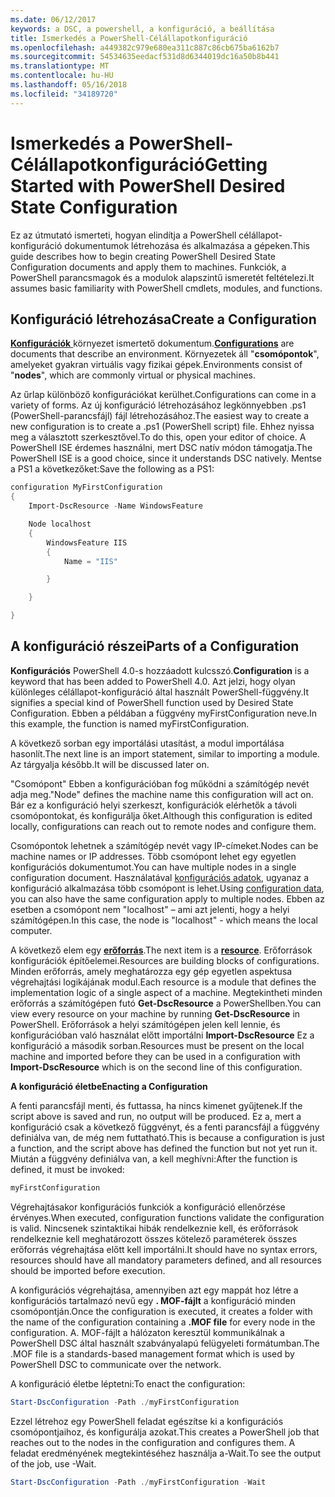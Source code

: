 ```yaml
---
ms.date: 06/12/2017
keywords: a DSC, a powershell, a konfiguráció, a beállítása
title: Ismerkedés a PowerShell-Célállapotkonfiguráció
ms.openlocfilehash: a449382c979e680ea311c887c86cb675ba6162b7
ms.sourcegitcommit: 54534635eedacf531d8d6344019dc16a50b8b441
ms.translationtype: MT
ms.contentlocale: hu-HU
ms.lasthandoff: 05/16/2018
ms.locfileid: "34189720"
---
```

# <a name="getting-started-with-powershell-desired-state-configuration"></a><span data-ttu-id="95f1f-103">Ismerkedés a PowerShell-Célállapotkonfiguráció</span><span class="sxs-lookup"><span data-stu-id="95f1f-103">Getting Started with PowerShell Desired State Configuration</span></span> #

<span data-ttu-id="95f1f-104">Ez az útmutató ismerteti, hogyan elindítja a PowerShell célállapot-konfiguráció dokumentumok létrehozása és alkalmazása a gépeken.</span><span class="sxs-lookup"><span data-stu-id="95f1f-104">This guide describes how to begin creating PowerShell Desired State Configuration documents and apply them to machines.</span></span> <span data-ttu-id="95f1f-105">Funkciók, a PowerShell parancsmagok és a modulok alapszintű ismeretét feltételezi.</span><span class="sxs-lookup"><span data-stu-id="95f1f-105">It assumes basic familiarity with PowerShell cmdlets, modules, and functions.</span></span>


## <a name="create-a-configuration"></a><span data-ttu-id="95f1f-106">Konfiguráció létrehozása</span><span class="sxs-lookup"><span data-stu-id="95f1f-106">Create a Configuration</span></span> ##

<span data-ttu-id="95f1f-107">[**Konfigurációk** ](https://msdn.microsoft.com/powershell/dsc/configurations) környezet ismertető dokumentum.</span><span class="sxs-lookup"><span data-stu-id="95f1f-107">[**Configurations**](https://msdn.microsoft.com/powershell/dsc/configurations) are documents that describe an environment.</span></span> <span data-ttu-id="95f1f-108">Környezetek áll "**csomópontok**", amelyeket gyakran virtuális vagy fizikai gépek.</span><span class="sxs-lookup"><span data-stu-id="95f1f-108">Environments consist of "**nodes**", which are commonly virtual or physical machines.</span></span>

<span data-ttu-id="95f1f-109">Az űrlap különböző konfigurációkat kerülhet.</span><span class="sxs-lookup"><span data-stu-id="95f1f-109">Configurations can come in a variety of forms.</span></span> <span data-ttu-id="95f1f-110">Az új konfiguráció létrehozásához legkönnyebben .ps1 (PowerShell-parancsfájl) fájl létrehozásához.</span><span class="sxs-lookup"><span data-stu-id="95f1f-110">The easiest way to create a new configuration is to create a .ps1 (PowerShell script) file.</span></span> <span data-ttu-id="95f1f-111">Ehhez nyissa meg a választott szerkesztővel.</span><span class="sxs-lookup"><span data-stu-id="95f1f-111">To do this, open your editor of choice.</span></span> <span data-ttu-id="95f1f-112">A PowerShell ISE érdemes használni, mert DSC natív módon támogatja.</span><span class="sxs-lookup"><span data-stu-id="95f1f-112">The PowerShell ISE is a good choice, since it understands DSC natively.</span></span> <span data-ttu-id="95f1f-113">Mentse a PS1 a következőket:</span><span class="sxs-lookup"><span data-stu-id="95f1f-113">Save the following as a PS1:</span></span>

```powershell
configuration MyFirstConfiguration
{
    Import-DscResource -Name WindowsFeature

    Node localhost
    {
        WindowsFeature IIS
        {
            Name = "IIS"

        }

    }

}
```
## <a name="parts-of-a-configuration"></a><span data-ttu-id="95f1f-114">A konfiguráció részei</span><span class="sxs-lookup"><span data-stu-id="95f1f-114">Parts of a Configuration</span></span> ##
<span data-ttu-id="95f1f-115">**Konfigurációs** PowerShell 4.0-s hozzáadott kulcsszó.</span><span class="sxs-lookup"><span data-stu-id="95f1f-115">**Configuration** is a keyword that has been added to PowerShell 4.0.</span></span> <span data-ttu-id="95f1f-116">Azt jelzi, hogy olyan különleges célállapot-konfiguráció által használt PowerShell-függvény.</span><span class="sxs-lookup"><span data-stu-id="95f1f-116">It signifies a special kind of PowerShell function used by Desired State Configuration.</span></span> <span data-ttu-id="95f1f-117">Ebben a példában a függvény myFirstConfiguration neve.</span><span class="sxs-lookup"><span data-stu-id="95f1f-117">In this example, the function is named myFirstConfiguration.</span></span>

<span data-ttu-id="95f1f-118">A következő sorban egy importálási utasítást, a modul importálása hasonlít.</span><span class="sxs-lookup"><span data-stu-id="95f1f-118">The next line is an import statement, similar to importing a module.</span></span> <span data-ttu-id="95f1f-119">Az tárgyalja később.</span><span class="sxs-lookup"><span data-stu-id="95f1f-119">It will be discussed later on.</span></span>

<span data-ttu-id="95f1f-120">"Csomópont" Ebben a konfigurációban fog működni a számítógép nevét adja meg.</span><span class="sxs-lookup"><span data-stu-id="95f1f-120">"Node" defines the machine name this configuration will act on.</span></span> <span data-ttu-id="95f1f-121">Bár ez a konfiguráció helyi szerkeszt, konfigurációk elérhetők a távoli csomópontokat, és konfigurálja őket.</span><span class="sxs-lookup"><span data-stu-id="95f1f-121">Although this configuration is edited locally, configurations can reach out to remote nodes and configure them.</span></span>

<span data-ttu-id="95f1f-122">Csomópontok lehetnek a számítógép nevét vagy IP-címeket.</span><span class="sxs-lookup"><span data-stu-id="95f1f-122">Nodes can be machine names or IP addresses.</span></span> <span data-ttu-id="95f1f-123">Több csomópont lehet egy egyetlen konfigurációs dokumentumot.</span><span class="sxs-lookup"><span data-stu-id="95f1f-123">You can have multiple nodes in a single configuration document.</span></span> <span data-ttu-id="95f1f-124">Használatával [konfigurációs adatok](https://msdn.microsoft.com/powershell/dsc/configdata), ugyanaz a konfiguráció alkalmazása több csomópont is lehet.</span><span class="sxs-lookup"><span data-stu-id="95f1f-124">Using [configuration data](https://msdn.microsoft.com/powershell/dsc/configdata), you can also have the same configuration apply to multiple nodes.</span></span> <span data-ttu-id="95f1f-125">Ebben az esetben a csomópont nem "localhost" – ami azt jelenti, hogy a helyi számítógépen.</span><span class="sxs-lookup"><span data-stu-id="95f1f-125">In this case, the node is "localhost" - which means the local computer.</span></span>

<span data-ttu-id="95f1f-126">A következő elem egy [ **erőforrás**](https://msdn.microsoft.com/powershell/dsc/resources).</span><span class="sxs-lookup"><span data-stu-id="95f1f-126">The next item is a [**resource**](https://msdn.microsoft.com/powershell/dsc/resources).</span></span> <span data-ttu-id="95f1f-127">Erőforrások konfigurációk építőelemei.</span><span class="sxs-lookup"><span data-stu-id="95f1f-127">Resources are building blocks of configurations.</span></span> <span data-ttu-id="95f1f-128">Minden erőforrás, amely meghatározza egy gép egyetlen aspektusa végrehajtási logikájának modul.</span><span class="sxs-lookup"><span data-stu-id="95f1f-128">Each resource is a module that defines the implementation logic of a single aspect of a machine.</span></span> <span data-ttu-id="95f1f-129">Megtekintheti minden erőforrás a számítógépen futó **Get-DscResource** a PowerShellben.</span><span class="sxs-lookup"><span data-stu-id="95f1f-129">You can view every resource on your machine by running **Get-DscResource** in PowerShell.</span></span> <span data-ttu-id="95f1f-130">Erőforrások a helyi számítógépen jelen kell lennie, és konfigurációban való használat előtt importálni **Import-DscResource** Ez a konfiguráció a második sorban.</span><span class="sxs-lookup"><span data-stu-id="95f1f-130">Resources must be present on the local machine and imported before they can be used in a configuration with **Import-DscResource** which is on the second line of this configuration.</span></span>

<span data-ttu-id="95f1f-131">**A konfiguráció életbe**</span><span class="sxs-lookup"><span data-stu-id="95f1f-131">**Enacting a Configuration**</span></span>

<span data-ttu-id="95f1f-132">A fenti parancsfájl menti, és futtassa, ha nincs kimenet gyűjtenek.</span><span class="sxs-lookup"><span data-stu-id="95f1f-132">If the script above is saved and run, no output will be produced.</span></span> <span data-ttu-id="95f1f-133">Ez a, mert a konfiguráció csak a következő függvényt, és a fenti parancsfájl a függvény definiálva van, de még nem futtatható.</span><span class="sxs-lookup"><span data-stu-id="95f1f-133">This is because a configuration is just a function, and the script above has defined the function but not yet run it.</span></span> <span data-ttu-id="95f1f-134">Miután a függvény definiálva van, a kell meghívni:</span><span class="sxs-lookup"><span data-stu-id="95f1f-134">After the function is defined, it must be invoked:</span></span>
```powershell
myFirstConfiguration
```

<span data-ttu-id="95f1f-135">Végrehajtásakor konfigurációs funkciók a konfiguráció ellenőrzése érvényes.</span><span class="sxs-lookup"><span data-stu-id="95f1f-135">When executed, configuration functions validate the configuration is valid.</span></span> <span data-ttu-id="95f1f-136">Nincsenek szintaktikai hibák rendelkeznie kell, és erőforrások rendelkeznie kell meghatározott összes kötelező paraméterek összes erőforrás végrehajtása előtt kell importálni.</span><span class="sxs-lookup"><span data-stu-id="95f1f-136">It should have no syntax errors, resources should have all mandatory parameters defined, and all resources should be imported before execution.</span></span>

<span data-ttu-id="95f1f-137">A konfigurációs végrehajtása, amennyiben azt egy mappát hoz létre a konfigurációs tartalmazó nevű egy **. MOF-fájlt** a konfiguráció minden csomópontján.</span><span class="sxs-lookup"><span data-stu-id="95f1f-137">Once the configuration is executed, it creates a folder with the name of the configuration containing a **.MOF file** for every node in the configuration.</span></span> <span data-ttu-id="95f1f-138">A. MOF-fájlt a hálózaton keresztül kommunikálnak a PowerShell DSC által használt szabványalapú felügyeleti formátumban.</span><span class="sxs-lookup"><span data-stu-id="95f1f-138">The .MOF file is a standards-based management format which is used by PowerShell DSC to communicate over the network.</span></span>

<span data-ttu-id="95f1f-139">A konfiguráció életbe léptetni:</span><span class="sxs-lookup"><span data-stu-id="95f1f-139">To enact the configuration:</span></span>
```powershell
Start-DscConfiguration -Path ./myFirstConfiguration
```
<span data-ttu-id="95f1f-140">Ezzel létrehoz egy PowerShell feladat egészítse ki a konfigurációs csomópontjaihoz, és konfigurálja azokat.</span><span class="sxs-lookup"><span data-stu-id="95f1f-140">This creates a PowerShell job that reaches out to the nodes in the configuration and configures them.</span></span> <span data-ttu-id="95f1f-141">A feladat eredményének megtekintéséhez használja a-Wait.</span><span class="sxs-lookup"><span data-stu-id="95f1f-141">To see the output of the job, use -Wait.</span></span>
```powershell
Start-DscConfiguration -Path ./myFirstConfiguration -Wait
```
